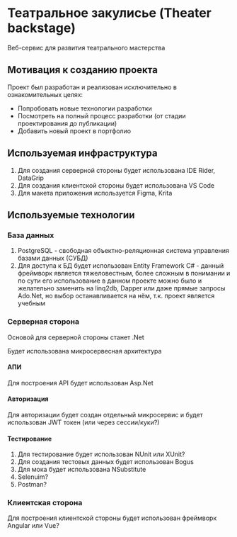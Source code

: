 # Театральное закулисье (Theater backstage)

Веб-сервис для развития театрального мастерства

## Мотивация к созданию проекта

Проект был разработан и реализован исключительно в ознакомительных целях:
- Попробовать новые технологии разработки
- Посмотреть на полный процесс разработки (от стадии проектирования до публикации)
- Добавить новый проект в портфолио

## Используемая инфраструктура

1) Для создания серверной стороны будет использована IDE Rider, DataGrip
2) Для создания клиентской стороны будет использована VS Code
3) Для макета приложения используется Figma, Krita

## Используемые технологии

### База данных
1) PostgreSQL - свободная объектно-реляционная система управления базами данных (СУБД)
2) Для доступа к БД будет использован Entity Framework C# - данный фреймворк является тяжеловестным, более сложным в понимании и по сути его использование в данном проекте можно было и желательно заменить на linq2db, Dapper или даже прямые запросы Ado.Net, но выбор останавливается на нём, т.к. проект является учебным

### Серверная сторона
Основой для серверной стороны станет .Net

Будет использована микросервесная архитектура

#### АПИ

Для построения API будет использован Asp.Net

#### Авторизация

Для авторизации будет создан отдельный микросервис и будет использован JWT токен (или через сессии/куки?)

#### Тестирование

1) Для тестирование будет использован NUnit или XUnit?
2) Для создания тестовых данных будет использован Bogus
3) Для мока будет использована NSubstitute
4) Selenuim?
5) Postman?

### Клиентская сторона

Для построения клиентской стороны будет использован фреймворк Angular или Vue?